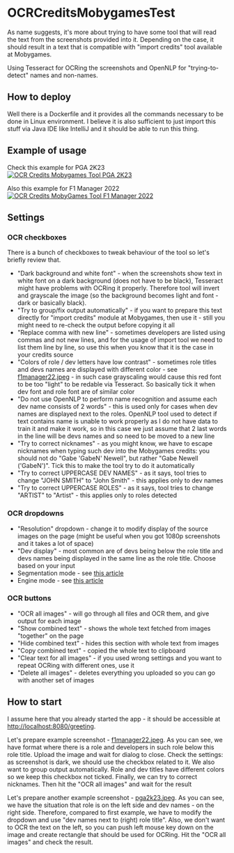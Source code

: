 # OCRCreditsMobygamesTest

As name suggests, it's more about trying to have some tool that will read the text from the screenshots provided into it. Depending on the case, it should result in a text that is compatible with "import credits" tool available at Mobygames.

Using Tesseract for OCRing the screenshots and OpenNLP for "trying-to-detect" names and non-names.

## How to deploy

Well there is a Dockerfile and it provides all the commands necessary to be done in Linux environment. I believe it is also sufficient to just import this stuff via Java IDE like IntelliJ and it should be able to run this thing. 

## Example of usage

Check this example for PGA 2K23\
[![OCR Credits Mobygames Tool PGA 2K23](https://img.youtube.com/vi/CMHLKLidumI/0.jpg)](https://www.youtube.com/watch?v=CMHLKLidumI)

Also this example for F1 Manager 2022\
[![OCR Credits MobyGames Tool F1 Manager 2022](https://img.youtube.com/vi/PD7dfzLSFww/0.jpg)](https://www.youtube.com/watch?v=PD7dfzLSFww)


## Settings

### OCR checkboxes
There is a bunch of checkboxes to tweak behaviour of the tool so let's briefly review that.

- "Dark background and white font" - when the screenshots show text in white font on a dark background (does not have to be black), Tesseract might have problems with OCRing it properly. Therefore tool will invert and grayscale the image (so the background becomes light and font - dark or basically black). 
- "Try to group/fix output automatically" - if you want to prepare this text directly for "import credits" module at Mobygames, then use it - still you might need to re-check the output before copying it all
- "Replace comma with new line" - sometimes developers are listed using commas and not new lines, and for the usage of import tool we need to list them line by line, so use this when you know that it is the case in your credits source
- "Colors of role / dev letters have low contrast" - sometimes role titles and devs names are displayed with different color - see [f1manager22.jpeg](examples/f1manager22.jpeg) - in such case grayscaling would cause this red font to be too "light" to be redable via Tesseract. So basically tick it when dev font and role font are of similar color
- "Do not use OpenNLP to perform name recognition and assume each dev name consists of 2 words" - this is used only for cases when dev names are displayed next to the roles. OpenNLP tool used to detect if text contains name is unable to work properly as I do not have data to train it and make it work, so in this case we just assume that 2 last words in the line will be devs names and so need to be moved to a new line
- "Try to correct nicknames" - as you might know, we have to escape nicknames when typing such dev into the Mobygames credits: you should not do "Gabe 'GabeN' Newell", but rather "Gabe Newell ('GabeN')". Tick this to make the tool try to do it automatically
- "Try to correct UPPERCASE DEV NAMES" - as it says, tool tries to change "JOHN SMITH" to "John Smith" - this applies only to dev names
- "Try to correct UPPERCASE ROLES" - as it says, tool tries to change "ARTIST" to "Artist" - this applies only to roles detected

### OCR dropdowns
- "Resolution" dropdown - change it to modify display of the source images on the page (might be useful when you got 1080p screenshots and it takes a lot of space)
- "Dev display" - most common are of devs being below the role title and devs names being displayed in the same line as the role title. Choose based on your input
- Segmentation mode - see [this article](https://pyimagesearch.com/2021/11/15/tesseract-page-segmentation-modes-psms-explained-how-to-improve-your-ocr-accuracy/)
- Engine mode - see [this article](https://ai-facets.org/tesseract-ocr-best-practices/)

### OCR buttons
- "OCR all images" - will go through all files and OCR them, and give output for each image
- "Show combined text" - shows the whole text fetched from images "together" on the page
- "Hide combined text" - hides this section with whole text from images
- "Copy combined text" - copied the whole text to clipboard
- "Clear text for all images" - if you used wrong settings and you want to repeat OCRing with different ones, use it
- "Delete all images" - deletes everything you uploaded so you can go with another set of images


## How to start

I assume here that you already started the app - it should be accessible at [http://localhost:8080/greeting](http://localhost:8080/greeting).

Let's prepare example screenshot - [f1manager22.jpeg](examples/f1manager22.jpeg). As you can see, we have format where there is a role and developers in such role below this role title. Upload the image and wait for dialog to close. Check the settings: as screenshot is dark, we should use the checkbox related to it. We also want to group output automatically. Role and dev titles have different colors so we keep this checkbox not ticked. Finally, we can try to correct nicknames. Then hit the "OCR all images" and wait for the result

Let's prepare another example screenshot - [pga2k23.jpeg](examples/pga2k23.jpeg). As you can see, we have the situation that role is on the left side and dev names - on the right side. Therefore, compared to first example, we have to modify the dropdown and use "dev names next to (right) role title". Also, we don't want to OCR the text on the left, so you can push left mouse key down on the image and create rectangle that should be used for OCRing. Hit the "OCR all images" and check the result.